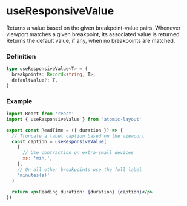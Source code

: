 # useResponsiveValue

Returns a value based on the given breakpoint-value pairs. Whenever viewport matches a given breakpoint, its associated value is returned.  Returns the default value, if any, when no breakpoints are matched.

### Definition

```typescript
type useResponsiveValue<T> = (
  breakpoints: Record<string, T>,
  defaultValue?: T,
)
```

### Example

```jsx
import React from 'react'
import { useResponsiveValue } from 'atomic-layout'

export const ReadTime = ({ duration }) => {
  // Truncate a label caption based on the viewport
  const caption = useResponsiveValue(
    {
      // Use contraction on extra-small devices
      xs: 'min.',
    },
    // On all other breakpoints use the full label
    'minutes(s)'
  )
  
  return <p>Reading duration: {duration} {caption}</p>
})
```


